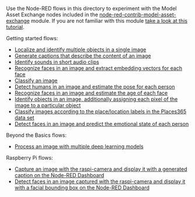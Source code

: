 Use the Node-RED flows in this directory to experiment with the Model Asset Exchange nodes included in the [node-red-contrib-model-asset-exchange](https://www.npmjs.com/package/node-red-contrib-model-asset-exchange) module. If you are not familiar with this module [take a look at this tutorial](https://developer.ibm.com/tutorials/learn-how-to-leverage-deep-learning-in-your-node-red-flows/).

Getting started flows:
 - [Localize and identify multiple objects in a single image](https://flows.nodered.org/flow/33d3214c1f5774009ffbc983c96f1594)
 - [Generate captions that describe the content of an image](https://flows.nodered.org/flow/ab4de9fdc1e2f63e472ada8976b422b7)
 - [Identify sounds in short audio clips](https://flows.nodered.org/flow/eaef0871ea62242d32f370d9352ee4ca)
 - [Recognize faces in an image and extract embedding vectors for each face](https://flows.nodered.org/flow/b2c1dcb5a211cf95215a3592484a31c2)
 - [Classify an image](https://flows.nodered.org/flow/8e6fbc1ad88a156c040aa0f96031f04a)
 - [Detect humans in an image and estimate the pose for each person](https://flows.nodered.org/flow/1ef026c41e36a6f2fcca1ec2de342678)
 - [Recognize faces in an image and estimate the age of each face](https://flows.nodered.org/flow/88ef2571da15e7e127afab685d131ca3)
 - [Identify objects in an image, additionally assigning each pixel of the image to a particular object](https://flows.nodered.org/flow/d905e599add7f49cb71890df78b458d7)
 - [Classify images according to the place/location labels in the Places365 data set](https://flows.nodered.org/flow/196917d2af313396a0bf3c737c9d2d5b)
 - [Detect faces in an image and predict the emotional state of each person](https://flows.nodered.org/flow/1927b6bd87cb18f17a52e9e23dcf451e)

Beyond the Basics flows:
 - [Process an image with multiple deep learning models](https://flows.nodered.org/flow/011d28371d71a6c4d45b42e1dd91e704)

Raspberry Pi flows:
 - [Capture an image with the raspi-camera and display it with a generated caption on the Node-RED Dashboard](https://flows.nodered.org/flow/abe41021d95ebabd28b4aaa8e68f4185)
 - [Detect faces in an image captured with the raspi-camera and display it with a facial bounding box on the Node-RED Dashboard](https://flows.nodered.org/flow/d6e8d65122875fd46aece59fb84ac351)
